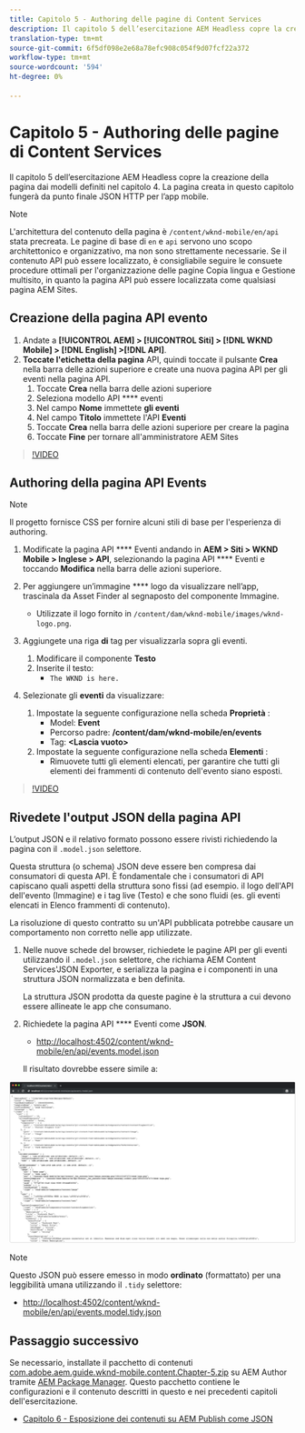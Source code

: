 ```yaml
---
title: Capitolo 5 - Authoring delle pagine di Content Services
description: Il capitolo 5 dell’esercitazione AEM Headless copre la creazione delle pagine dai modelli definiti nel capitolo 4. Queste pagine fungeranno da endpoint HTTP JSON.
translation-type: tm+mt
source-git-commit: 6f5df098e2e68a78efc908c054f9d07fcf22a372
workflow-type: tm+mt
source-wordcount: '594'
ht-degree: 0%

---
```



# Capitolo 5 - Authoring delle pagine di Content Services

Il capitolo 5 dell’esercitazione AEM Headless copre la creazione della pagina dai modelli definiti nel capitolo 4. La pagina creata in questo capitolo fungerà da punto finale JSON HTTP per l’app mobile.

>[!NOTE]
>
> L&#39;architettura del contenuto della pagina è `/content/wknd-mobile/en/api` stata precreata. Le pagine di base di `en` e `api` servono uno scopo architettonico e organizzativo, ma non sono strettamente necessarie. Se il contenuto API può essere localizzato, è consigliabile seguire le consuete procedure ottimali per l&#39;organizzazione delle pagine Copia lingua e Gestione multisito, in quanto la pagina API può essere localizzata come qualsiasi  pagina AEM Sites.

## Creazione della pagina API evento

1. Andate a **[!UICONTROL AEM] > [!UICONTROL Siti] > [!DNL WKND Mobile] > [!DNL English] >[!DNL API]**.
1. **Toccate l&#39;etichetta della pagina** API, quindi toccate il pulsante **Crea** nella barra delle azioni superiore e create una nuova pagina API per gli eventi nella pagina API.
   1. Toccate **Crea** nella barra delle azioni superiore
   1. Seleziona modello API **** eventi
   1. Nel campo **Nome** immettete **gli eventi**
   1. Nel campo **Titolo** immettete l&#39;API **Eventi**
   1. Toccate **Crea** nella barra delle azioni superiore per creare la pagina
   1. Toccate **Fine** per tornare all&#39;amministratore  AEM Sites

>[!VIDEO](https://video.tv.adobe.com/v/28340/?quality=12&learn=on)

## Authoring della pagina API Events

>[!NOTE]
>
> Il progetto fornisce CSS per fornire alcuni stili di base per l&#39;esperienza di authoring.

1. Modificate la pagina API **** Eventi andando in **AEM > Siti > WKND Mobile > Inglese > API**, selezionando la pagina API **** Eventi e toccando **Modifica** nella barra delle azioni superiore.
1. Per aggiungere un’immagine **** logo da visualizzare nell’app, trascinala da Asset Finder al segnaposto del componente Immagine.
   * Utilizzate il logo fornito in `/content/dam/wknd-mobile/images/wknd-logo.png`.

1. Aggiungete una riga **di** tag per visualizzarla sopra gli eventi.
   1. Modificare il componente **Testo**
   1. Inserite il testo:
      * `The WKND is here.`

1. Selezionate gli **eventi** da visualizzare:
   1. Impostate la seguente configurazione nella scheda **Proprietà** :
      * Model: **Event**
      * Percorso padre: **/content/dam/wknd-mobile/en/events**
      * Tag: **&lt;Lascia vuoto>**
   1. Impostate la seguente configurazione nella scheda **Elementi** :
      * Rimuovete tutti gli elementi elencati, per garantire che tutti gli elementi dei frammenti di contenuto dell&#39;evento siano esposti.

>[!VIDEO](https://video.tv.adobe.com/v/28339/?quality=12&learn=on)

## Rivedete l&#39;output JSON della pagina API

L’output JSON e il relativo formato possono essere rivisti richiedendo la pagina con il `.model.json` selettore.

Questa struttura (o schema) JSON deve essere ben compresa dai consumatori di questa API. È fondamentale che i consumatori di API capiscano quali aspetti della struttura sono fissi (ad esempio. il logo dell&#39;API dell&#39;evento (Immagine) e i tag live (Testo) e che sono fluidi (es. gli eventi elencati in Elenco frammenti di contenuto).

La risoluzione di questo contratto su un&#39;API pubblicata potrebbe causare un comportamento non corretto nelle app utilizzate.

1. Nelle nuove schede del browser, richiedete le pagine API per gli eventi utilizzando il `.model.json` selettore, che richiama AEM Content Services&#39;JSON Exporter, e serializza la pagina e i componenti in una struttura JSON normalizzata e ben definita.

   La struttura JSON prodotta da queste pagine è la struttura a cui devono essere allineate le app che consumano.

1. Richiedete la pagina API **** Eventi come **JSON**.

   * [http://localhost:4502/content/wknd-mobile/en/api/events.model.json](http://localhost:4502/content/wknd-mobile/en/api/events.model.tidy.json)

   Il risultato dovrebbe essere simile a:

![Output JSON di AEM Content Services](assets/chapter-5/json-output.png)

>[!NOTE]
>
> Questo JSON può essere emesso in modo **ordinato** (formattato) per una leggibilità umana utilizzando il `.tidy` selettore:
> * [http://localhost:4502/content/wknd-mobile/en/api/events.model.tidy.json](http://localhost:4502/content/wknd-mobile/en/api/events.model.tidy.json)


## Passaggio successivo

Se necessario, installate il pacchetto di contenuti [com.adobe.aem.guide.wknd-mobile.content.Chapter-5.zip](https://github.com/adobe/aem-guides-wknd-mobile/releases/latest) su AEM Author tramite [AEM Package Manager](http://localhost:4502/crx/packmgr/index.jsp). Questo pacchetto contiene le configurazioni e il contenuto descritti in questo e nei precedenti capitoli dell&#39;esercitazione.

* [Capitolo 6 - Esposizione dei contenuti su AEM Publish come JSON](./chapter-6.md)
